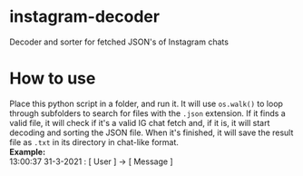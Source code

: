 # instagram-decoder
Decoder and sorter for fetched JSON's of Instagram chats

# How to use
Place this python script in a folder, and run it. It will use `os.walk()` to loop through subfolders to search for files with the `.json` extension.
If it finds a valid file, it will check if it's a valid IG chat fetch and, if it is, it will start decoding and sorting the JSON file. When it's finished, it will save the result file as `.txt` in its directory in chat-like format.  
**Example:**  
13:00:37 31-3-2021  : [ User ] -> [ Message ]

